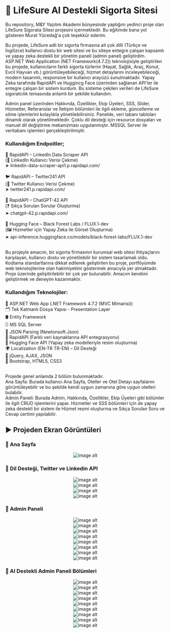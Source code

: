 # 🚀 LifeSure AI Destekli Sigorta Sitesi
Bu repository, M&Y Yazılım Akademi bünyesinde yaptığım yedinci proje olan LifeSure Sigorata Sitesi projesini içermektedir. Bu eğitimde bana yol gösteren Murat Yücedağ'a çok teşekkür ederim.

Bu projede, LifeSure adlı bir sigorta firmasına ait çok dilli (Türkçe ve İngilizce) kullanıcı dostu bir web sitesi ve bu siteye entegre çalışan kapsamlı ve yapay zeka destekli bir yönetim paneli (admin panel) geliştirdim. ASP.NET Web Application (NET Framework(4.7.2)) teknolojisiyle geliştirilen bu projede, kullanıcıların farklı sigorta türlerini (Hayat, Sağlık, Araç, Konut, Evcil Hayvan vb.) görüntüleyebileceği, hizmet detaylarını inceleyebileceği, modern tasarımlı, responsive bir kullanıcı arayüzü sunulmaktadır. Yapay Zeka tarafında RapidAPI ve Huggincg Face üzerinden sağlanan API'ler ile entegre çalışan bir sistem kurdum. Bu sisteme çekilen verileri de LifeSure sigoratcılık temasında anlamlı bir şekilde kullandım.

Admin panel üzerinden Hakkında, Özellikler, Ekip Üyeleri, SSS, Slider, Hizmetler, Referanslar ve İletişim bölümleri ile ilgili ekleme, güncelleme ve silme işlemlerini kolaylıkla yönetilebilirsiniz. Panelde, veri tabanı tabloları dinamik olarak yönetilmektedir. Çoklu dil desteği için resource dosyaları ve manuel dil değiştirme mekanizması uygulanmıştır. MSSQL Server ile veritabanı işlemleri gerçekleştirilmiştir.

### Kullandığım Endpoitler;<br>
🔗 RapidAPI – LinkedIn Data Scraper API<br>
(👤 LinkedIn Kullanıcı Verisi Çekme)<br>
➤ linkedin-data-scraper-api1.p.rapidapi.com/<br>
<br>
🐦 RapidAPI – Twitter241 API<br>
(🧾 Twitter Kullanıcı Verisi Çekme)<br>
➤ twitter241.p.rapidapi.com/<br>
<br>
💬 RapidAPI – ChatGPT-42 API<br>
(❓ Sıkça Sorulan Sorular Oluşturma)<br>
➤ chatgpt-42.p.rapidapi.com/<br>
<br>
🎨 Hugging Face – Black Forest Labs / FLUX.1-dev<br>
(🖼️ Hizmetler için Yapay Zeka ile Görsel Oluşturma)<br>
➤ api-inference.huggingface.co/models/black-forest-labs/FLUX.1-dev<br><br>

Bu projeyle amacım, bir sigorta firmasının kurumsal web sitesi ihtiyaçlarını karşılayan, kullanıcı dostu ve yönetilebilir bir sistem tasarlamak oldu. Kodlama standartlarına dikkat edilerek geliştirilen bu proje, portföyümde web teknolojilerine olan hakimiyetimi göstermek amacıyla yer almaktadır. Proje üzerinde gelişitirilebilir bir çok yer bulunabilir. Amacım kendimi geliştirmek ve deneyim kazanmaktır.<br>

###  Kullandığım Teknolojiler:<br>
🧠 ASP.NET Web App (.NET Framework 4.7.2 (MVC Mimarisi))<br>
🗂️ Tek Katmanlı Dosya Yapısı - Presentation Layer<br>
🛢️ Entity Framework<br>
🗄️ MS SQL Server<br>
💾 JSON Parsing (Newtonsoft.Json)<br>
🔗 RapidAPI (Farklı veri kaynaklarına API entegrasyonu)<br>
🤖 Hugging Face API (Yapay zeka modelleriyle resim oluşturma)<br>
🌍 Localization (EN-TR TR-EN) – Dil Desteği<br>
🧩 jQuery, AJAX, JSON<br>
🎨 Bootstrap, HTML5, CSS3<br><br>

Projede genel anlamda 2 bölüm bulunmaktadır.<br>
Ana Sayfa: Burada kullanıcı Ana Sayfa, Oteller ve Otel Detayı sayfalarını görüntüleyebilir ve bu şekilde kendi uygun zamanına göre uygun otelleri bulabilir.<br>
Admin Paneli: Burada Admin, Hakkında, Özellikler, Ekip Üyeleri gibi bölümler ile ilgili CRUD işlemlerini yapar. Hizmetler ve SSS bölümleri için de yapay zeka destekli bir sistem ile Hizmet resmi oluşturma ve Sıkça Sorulan Soru ve Cevap üertimi yapılabilir.

## :arrow_forward: Projeden Ekran Görüntüleri

### :triangular_flag_on_post: Ana Sayfa
<div align="center">
  <img src="https://github.com/melihcolak0/LifeSureMVC/blob/0014dca4b043c2e06433f2f84f59481dacc9a202/ss/localhost_44303_Default_Index%20(1).png" alt="image alt">
</div>

### :triangular_flag_on_post: Dil Desteği, Twitter ve Linkedin API
<div align="center">
  <img src="https://github.com/melihcolak0/LifeSureMVC/blob/0014dca4b043c2e06433f2f84f59481dacc9a202/ss/localhost_44303_Default_Index.png" alt="image alt">
</div>
<div align="center">
  <img src="https://github.com/melihcolak0/LifeSureMVC/blob/0014dca4b043c2e06433f2f84f59481dacc9a202/ss/localhost_44303_Default_Index%20(2).png" alt="image alt">
</div>
<div align="center">
  <img src="https://github.com/melihcolak0/LifeSureMVC/blob/0014dca4b043c2e06433f2f84f59481dacc9a202/ss/Ekran%20g%C3%B6r%C3%BCnt%C3%BCs%C3%BC%202025-07-22%20163532.png" alt="image alt">
</div>
<div align="center">
  <img src="https://github.com/melihcolak0/LifeSureMVC/blob/0014dca4b043c2e06433f2f84f59481dacc9a202/ss/Ekran%20g%C3%B6r%C3%BCnt%C3%BCs%C3%BC%202025-07-22%20163930.png" alt="image alt">
</div>

### :triangular_flag_on_post: Admin Paneli
<div align="center">
  <img src="https://github.com/melihcolak0/LifeSureMVC/blob/0014dca4b043c2e06433f2f84f59481dacc9a202/ss/localhost_44303_About_Index.png" alt="image alt">
</div>
<div align="center">
  <img src="https://github.com/melihcolak0/LifeSureMVC/blob/0014dca4b043c2e06433f2f84f59481dacc9a202/ss/localhost_44303_Feature_Index.png" alt="image alt">
</div>
<div align="center">
  <img src="https://github.com/melihcolak0/LifeSureMVC/blob/0014dca4b043c2e06433f2f84f59481dacc9a202/ss/localhost_44303_Feature_CreateFeature.png" alt="image alt">
</div>
<div align="center">
  <img src="https://github.com/melihcolak0/LifeSureMVC/blob/0014dca4b043c2e06433f2f84f59481dacc9a202/ss/localhost_44303_Feature_UpdateFeature_1.png" alt="image alt">
</div>
<div align="center">
  <img src="https://github.com/melihcolak0/LifeSureMVC/blob/0014dca4b043c2e06433f2f84f59481dacc9a202/ss/localhost_44303_Member_Index.png" alt="image alt">
</div>
<div align="center">
  <img src="https://github.com/melihcolak0/LifeSureMVC/blob/0014dca4b043c2e06433f2f84f59481dacc9a202/ss/localhost_44303_Slider_Index.png" alt="image alt">
</div>
<div align="center">
  <img src="https://github.com/melihcolak0/LifeSureMVC/blob/0014dca4b043c2e06433f2f84f59481dacc9a202/ss/localhost_44303_Testimonial_Index.png" alt="image alt">
</div>
<div align="center">
  <img src="https://github.com/melihcolak0/LifeSureMVC/blob/0014dca4b043c2e06433f2f84f59481dacc9a202/ss/localhost_44303_Contact_Index.png" alt="image alt">
</div>

### :triangular_flag_on_post: AI Destekli Admin Paneli Bölümleri
<div align="center">
  <img src="https://github.com/melihcolak0/LifeSureMVC/blob/0014dca4b043c2e06433f2f84f59481dacc9a202/ss/localhost_44303_Faq_Index%20(1).png" alt="image alt">
</div>
<div align="center">
  <img src="https://github.com/melihcolak0/LifeSureMVC/blob/0014dca4b043c2e06433f2f84f59481dacc9a202/ss/localhost_44303_Faq_CreateFaq%20(13).png" alt="image alt">
</div>
<div align="center">
  <img src="https://github.com/melihcolak0/LifeSureMVC/blob/0014dca4b043c2e06433f2f84f59481dacc9a202/ss/localhost_44303_Faq_CreateFaq%20(24).png" alt="image alt">
</div>
<div align="center">
  <img src="https://github.com/melihcolak0/LifeSureMVC/blob/0014dca4b043c2e06433f2f84f59481dacc9a202/ss/localhost_44303_Faq_CreateFaq%20(26).png" alt="image alt">
</div>
<div align="center">
  <img src="https://github.com/melihcolak0/LifeSureMVC/blob/0014dca4b043c2e06433f2f84f59481dacc9a202/ss/localhost_44303_Faq_CreateFaq%20(28).png" alt="image alt">
</div>
<div align="center">
  <img src="https://github.com/melihcolak0/LifeSureMVC/blob/0014dca4b043c2e06433f2f84f59481dacc9a202/ss/localhost_44303_Service_Index.png" alt="image alt">
</div>
<div align="center">
  <img src="https://github.com/melihcolak0/LifeSureMVC/blob/0014dca4b043c2e06433f2f84f59481dacc9a202/ss/localhost_44303_Service_CreateService%20(2).png" alt="image alt">
</div>
<div align="center">
  <img src="https://github.com/melihcolak0/LifeSureMVC/blob/0014dca4b043c2e06433f2f84f59481dacc9a202/ss/localhost_44303_Service_CreateService%20(9).png" alt="image alt">
</div>
<div align="center">
  <img src="https://github.com/melihcolak0/LifeSureMVC/blob/0014dca4b043c2e06433f2f84f59481dacc9a202/ss/localhost_44303_Service_CreateService%20(11).png" alt="image alt">
</div>
